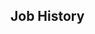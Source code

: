 <!-- Copyright (C) 2023  Kevin Sandom -->
<!-- # This is the full variant, with all of the luxury bells and whistles. -->
<!-- do include src/header/exampleHeader.md -->
<!-- do include src/util/colBegin.md -->
<!-- do include src/util/col80.md -->
<!-- do include src/intro/exampleLongIntro.md -->
<!-- do include src/util/colNext.md -->
<!-- do include src/util/col20.md -->
<!-- do include src/keySkills/exampleKeySkills.md -->
<!-- do include src/util/colEnd.md -->

## Job History
<!-- do include src/util/colBegin.md -->
<!-- do include src/util/col50.md -->
<!-- do forEach src/jobHistory/recentJobs include src/jobHistory/exampleDynamicFull.md -->
<!-- do include src/util/colNext.md -->
<!-- do include src/util/col50.md -->
<!-- do forEach src/jobHistory/oldJobs include src/jobHistory/exampleDynamicFull.md -->
<!-- do include src/util/colEnd.md -->
